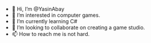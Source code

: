 - 👋 Hi, I’m @YasinAbay
- 👀 I’m interested in computer games.
- 🌱 I’m currently learning C#
- 💞️ I’m looking to collaborate on creating a game studio.
- 📫 How to reach me is not hard.

<!---
YasinAbay/YasinAbay is a ✨ special ✨ repository because its `README.md` (this file) appears on your GitHub profile.
You can click the Preview link to take a look at your changes.
--->
